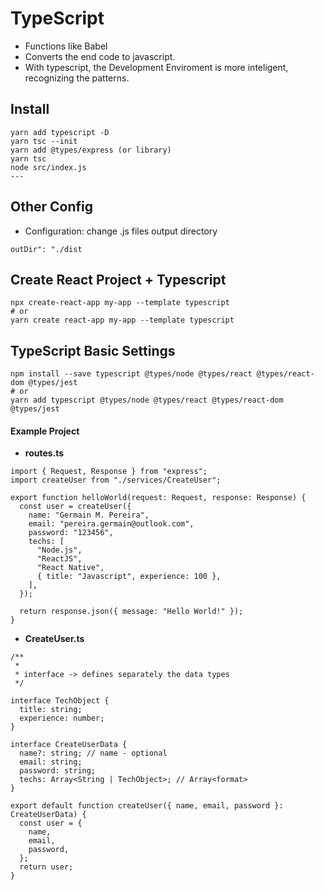 # TypeScript
* Functions like Babel
* Converts the end code to javascript.
* With typescript, the Development Enviroment is more inteligent, recognizing the patterns.

## Install
```
yarn add typescript -D
yarn tsc --init
yarn add @types/express (or library)
yarn tsc
node src/index.js
---

``` 

## Other Config

* Configuration: change .js files output directory

```
outDir": "./dist
```



## Create React Project + Typescript


```
npx create-react-app my-app --template typescript
# or
yarn create react-app my-app --template typescript
```

## TypeScript Basic Settings
```
npm install --save typescript @types/node @types/react @types/react-dom @types/jest
# or
yarn add typescript @types/node @types/react @types/react-dom @types/jest
```


#### Example Project

* **routes.ts**
```
import { Request, Response } from "express";
import createUser from "./services/CreateUser";

export function helloWorld(request: Request, response: Response) {
  const user = createUser({
    name: "Germain M. Pereira",
    email: "pereira.germain@outlook.com",
    password: "123456",
    techs: [
      "Node.js",
      "ReactJS",
      "React Native",
      { title: "Javascript", experience: 100 },
    ],
  });

  return response.json({ message: "Hello World!" });
}
```

* **CreateUser.ts**
```
/**
 *
 * interface -> defines separately the data types
 */

interface TechObject {
  title: string;
  experience: number;
}

interface CreateUserData {
  name?: string; // name - optional
  email: string;
  password: string;
  techs: Array<String | TechObject>; // Array<format>
}

export default function createUser({ name, email, password }: CreateUserData) {
  const user = {
    name,
    email,
    password,
  };
  return user;
}

```